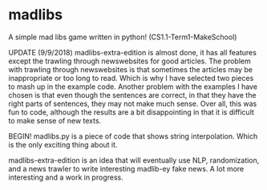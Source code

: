 # madlibs
A simple mad libs game written in python! (CS1.1-Term1-MakeSchool)

UPDATE (9/9/2018) madlibs-extra-edition is almost done, it has all features except the trawling through newswebsites for good articles. The problem with trawling through newswebsites is that sometimes the articles may be inappropriate or too long to read. Which is why I have selected two pieces to mash up in the example code. Another problem with the examples I have chosen is that even though the sentences are correct, in that they have the right parts of sentences, they may not make much sense. Over all, this was fun to code, although the results are a bit disappointing in that it is difficult to make sense of new texts. 

BEGIN! madlibs.py is a piece of code that shows string interpolation. Which is the only exciting thing about it. 

madlibs-extra-edition is an idea that will eventually use NLP, randomization, and a news trawler to write interesting madlib-ey fake news. A lot more interesting and a work in progress. 

